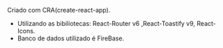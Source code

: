 Criado com CRA(create-react-app).
- Utilizando as bibiliotecas: React-Router v6 ,React-Toastify v9, React-Icons.
- Banco de dados utilizado é FireBase.
